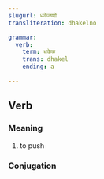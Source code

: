 ```yaml
---
slugurl: धकेळणो
transliteration: dhakelno

grammar:
  verb:
    term: धकेळ
    trans: dhakel
    ending: a

---
```


## Verb

### Meaning

<word-meanings>

1. to push

</word-meanings>

### Conjugation

<verb-conj :grammar="grammar"></verb-conj>

